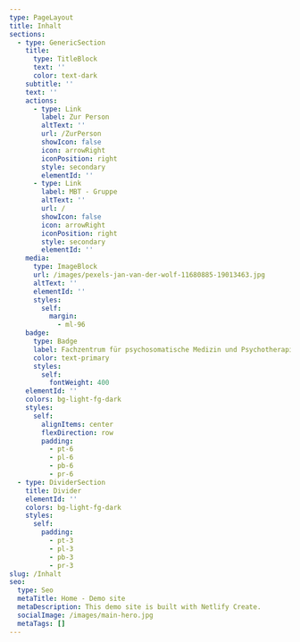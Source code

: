 ```yaml
---
type: PageLayout
title: Inhalt
sections:
  - type: GenericSection
    title:
      type: TitleBlock
      text: ''
      color: text-dark
    subtitle: ''
    text: ''
    actions:
      - type: Link
        label: Zur Person
        altText: ''
        url: /ZurPerson
        showIcon: false
        icon: arrowRight
        iconPosition: right
        style: secondary
        elementId: ''
      - type: Link
        label: MBT - Gruppe
        altText: ''
        url: /
        showIcon: false
        icon: arrowRight
        iconPosition: right
        style: secondary
        elementId: ''
    media:
      type: ImageBlock
      url: /images/pexels-jan-van-der-wolf-11680885-19013463.jpg
      altText: ''
      elementId: ''
      styles:
        self:
          margin:
            - ml-96
    badge:
      type: Badge
      label: Fachzentrum für psychosomatische Medizin und Psychotherapie
      color: text-primary
      styles:
        self:
          fontWeight: 400
    elementId: ''
    colors: bg-light-fg-dark
    styles:
      self:
        alignItems: center
        flexDirection: row
        padding:
          - pt-6
          - pl-6
          - pb-6
          - pr-6
  - type: DividerSection
    title: Divider
    elementId: ''
    colors: bg-light-fg-dark
    styles:
      self:
        padding:
          - pt-3
          - pl-3
          - pb-3
          - pr-3
slug: /Inhalt
seo:
  type: Seo
  metaTitle: Home - Demo site
  metaDescription: This demo site is built with Netlify Create.
  socialImage: /images/main-hero.jpg
  metaTags: []
---
```

